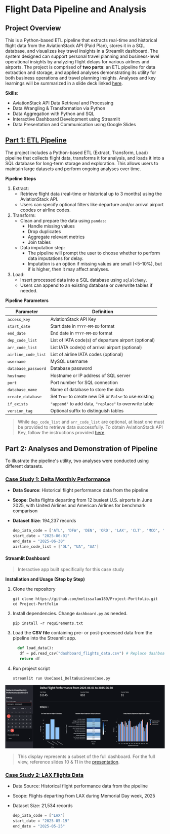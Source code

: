 # Flight Data Pipeline and Analysis

## Project Overview

This is a Python-based ETL pipeline that extracts real-time and historical flight data from the AviationStack API (Paid Plan), stores it in a SQL database, and visualizes key travel insights in a Streamlit dashboard. The system designed can support personal travel planning  and business-level operational insights by analyzing flight delays for various airlines and airports. The project is comprised of **two parts**: an ETL pipeline for data extraction and storage, and applied analyses demonstrating its utility for both business operations and travel planning insights. Analyses and key learnings will be summarized in a slide deck linked [here](https://github.com/melissalau189/Project-Portfolio/blob/main/Aviation%20Project%20Slide%20Deck.pdf).  

**Skills**:   
* AviationStack API Data Retrieval and Processing  
* Data Wrangling & Transformation via Python  
* Data Aggregation with Python and SQL  
* Interactive Dashboard Development using Streamlit  
* Data Presentation and Communication using Google Slides

## [Part 1: ETL Pipeline](https://github.com/melissalau189/Project-Portfolio/blob/main/flights_etl.ipynb)

The project includes a Python-based ETL (Extract, Transform, Load) pipeline that collects flight data, transforms it for analysis, and loads it into a SQL database for long-term storage and exploration. This allows users to maintain large datasets and perform ongoing analyses over time.

**Pipeline Steps**  

1. Extract:
    * Retrieve flight data (real-time or historical up to 3 months) using the AviationStack API.
    * Users can specify optional filters like departure and/or arrival airport coodes or airline codes.
2. Transform:
    * Clean and prepare the data using `pandas`:
      * Handle missing values
      * Drop duplicates
      * Aggregate relevant metrics
      * Join tables
    * Data imputation step:
      * The pipeline will prompt the user to choose whether to perform data imputations for delay.
      * Imputation is an option if missing values are small (<5–10%), but if is higher, then it may affect analyses.
3. Load:  
    * Insert processed data into a SQL database using `sqlalchemy`.
    * Users can append to an existing database or overwrite tables if needed.

**Pipeline Parameters**

| Parameter           | Definition                                             |
| ------------------- | ------------------------------------------------------ |
| `access_key`        | AviationStack API Key                                  |
| `start_date`        | Start date in `YYYY-MM-DD` format                      |
| `end_date`          | End date in `YYYY-MM-DD` format                        |
| `dep_code_list`     | List of IATA code(s) of departure airport (optional)   |
| `arr_code_list`     | List IATA code(s) of arrival airport (optional)        |
| `airline_code_list` | List of airline IATA codes (optional)                  |
| `username`          | MySQL username                                         |
| `database_password` | Database password                                      |
| `hostname`          | Hostname or IP address of SQL server                   |
| `port`              | Port number for SQL connection                         |
| `database_name`     | Name of database to store the data                     |
| `create_database`   | Set `True` to create new DB or `False` to use existing |
| `if_exists`         | `"append"` to add data, `"replace"` to overwrite table |
| `version_tag`       | Optional suffix to distinguish tables                  |
 
> While `dep_code_list` and `arr_code_list` are optional, at least one must be provided to retrieve data successfully.
> To obtain AviationStack API Key, follow the instructions provided [here](https://aviationstack.com/).

## Part 2: Analyses and Demonstration of Pipeline
To illustrate the pipeline's utility, two analyses were conducted using different datasets.

### [Case Study 1: Delta Monthly Performance](https://github.com/melissalau189/Project-Portfolio/blob/main/UseCase2_DeltaBusinessCase.py)
* **Data Source**: Historical flight performance data from the pipeline
* **Scope**: Delta flights departing from 12 busiest U.S. airports in June 2025, with United Airlines and American Airlines for benchmark comparison
* **Dataset Size**: 194,237 records

  ```python
  dep_iata_code = ['ATL', 'DFW', 'DEN', 'ORD', 'LAX', 'CLT', 'MCO', 'LAS', 'MIA', 'PHX', 'JFK', 'SFO']
  start_date = "2025-06-01"
  end_date = "2025-06-30"
  airline_code_list = ["DL", "UA", "AA"]
  ```
#### Streamlit Dashboard
> Interactive app built specifically for this case study    

**Installation and Usage (Step by Step)**
1. Clone the repository
   
   ```
   git clone https://github.com/melissalau189/Project-Portfolio.git
   cd Project-Portfolio
   ```
3. Install dependencies. Change `dashboard.py` as needed. 
   
    ```
    pip install -r requirements.txt
    ```
4. Load the **CSV file** containing pre- or post-processed data from the pipeline into the Streamlit app.
   
   ```python
     def load_data():
      df = pd.read_csv("dashboard_flights_data.csv") # Replace dashboard_flights_data.csv with your filename
      return df
   ```
   
6. Run project script
   
   ```
   streamlit run UseCase1_DeltaBusinessCase.py
   ```
![Dashboard Preview](dashboard_preview.png)
> This display represents a subset of the full dashboard. For the full view, reference slides 10 & 11 in the [presentation](Aviation%20Project%20Slide%20Deck.pdf).

### [Case Study 2: LAX Flights Data](https://github.com/melissalau189/Project-Portfolio/blob/main/UseCase1_LAXflights.ipynb)  
* Data Source: Historical flight performance data from the pipeline
* Scope: Flights departing from LAX during Memorial Day week, 2025
* Dataset Size: 21,534 records

  ```python
  dep_iata_code = ["LAX"]
  start_date = "2025-05-19"
  end_date = "2025-05-25"
  ```




      
  
 
  

